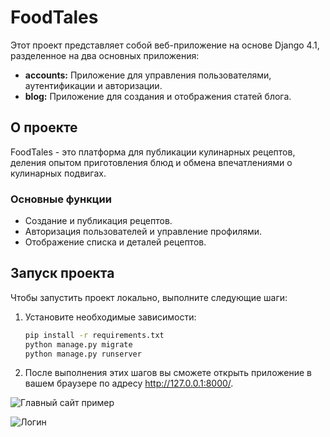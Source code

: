 # FoodTales

Этот проект представляет собой веб-приложение на основе Django 4.1, разделенное на два основных приложения:

- **accounts:** Приложение для управления пользователями, аутентификации и авторизации.
- **blog:** Приложение для создания и отображения статей блога.

## О проекте

FoodTales - это платформа для публикации кулинарных рецептов, деления опытом приготовления блюд и обмена впечатлениями о кулинарных подвигах.

### Основные функции

- Создание и публикация рецептов.
- Авторизация пользователей и управление профилями.
- Отображение списка и деталей рецептов.

## Запуск проекта

Чтобы запустить проект локально, выполните следующие шаги:

1. Установите необходимые зависимости:
   ```bash
   pip install -r requirements.txt
   python manage.py migrate
   python manage.py runserver

2. После выполнения этих шагов вы сможете открыть приложение в вашем браузере по адресу 
    http://127.0.0.1:8000/.

![Главный сайт пример](media/README/posts.png)

![Логин](media/README/login.png)